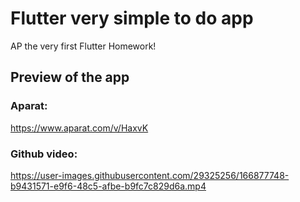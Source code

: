 # Flutter very simple to do app
AP the very first Flutter Homework!

## Preview of the app
### Aparat:
https://www.aparat.com/v/HaxvK
### Github video:
https://user-images.githubusercontent.com/29325256/166877748-b9431571-e9f6-48c5-afbe-b9fc7c829d6a.mp4
